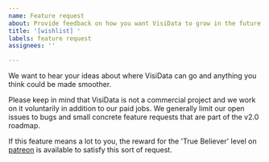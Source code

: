 ```yaml
---
name: Feature request
about: Provide feedback on how you want VisiData to grow in the future.
title: '[wishlist] '
labels: feature request
assignees: ''

---
```


We want to hear your ideas about where VisiData can go and anything you think could be made smoother.

Please keep in mind that VisiData is not a commercial project and we work on it voluntarily in addition to our paid jobs.
We generally limit our open issues to bugs and small concrete feature requests that are part of the v2.0 roadmap.

If this feature means a lot to you, the reward for the 'True Believer' level on [patreon](https://www.patreon.com/saulpw/) is available to satisfy this sort of request.

